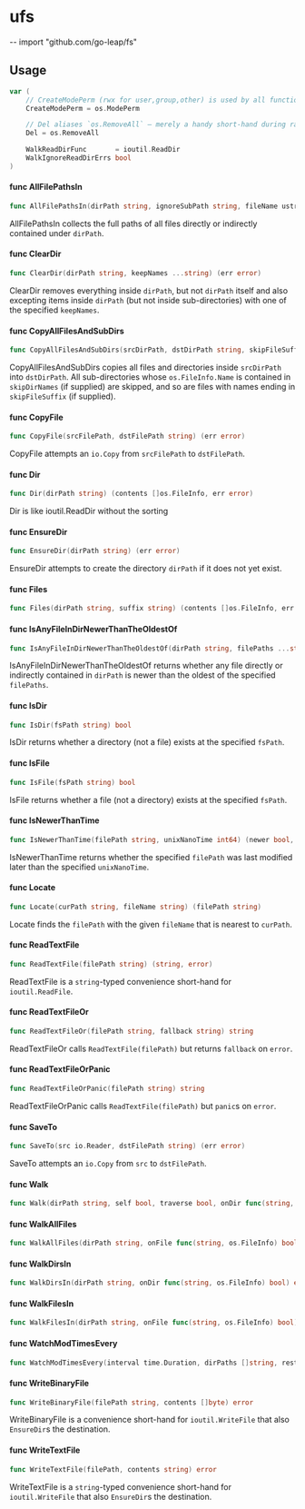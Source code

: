# ufs
--
    import "github.com/go-leap/fs"


## Usage

```go
var (
	// CreateModePerm (rwx for user,group,other) is used by all functions in this package that create file-system directories or files, namely: `EnsureDir`, `WriteBinaryFile`, `WriteTextFile`.
	CreateModePerm = os.ModePerm

	// Del aliases `os.RemoveAll` — merely a handy short-hand during rapid iteration in non-critical code-paths that already do import `ufs` to not have to repeatedly pull in and out the extra `os` import.
	Del = os.RemoveAll

	WalkReadDirFunc       = ioutil.ReadDir
	WalkIgnoreReadDirErrs bool
)
```

#### func  AllFilePathsIn

```go
func AllFilePathsIn(dirPath string, ignoreSubPath string, fileName ustr.Pat) (allFilePaths []string)
```
AllFilePathsIn collects the full paths of all files directly or indirectly
contained under `dirPath`.

#### func  ClearDir

```go
func ClearDir(dirPath string, keepNames ...string) (err error)
```
ClearDir removes everything inside `dirPath`, but not `dirPath` itself and also
excepting items inside `dirPath` (but not inside sub-directories) with one of
the specified `keepNames`.

#### func  CopyAllFilesAndSubDirs

```go
func CopyAllFilesAndSubDirs(srcDirPath, dstDirPath string, skipFileSuffix string, skipDirNames ...string) (err error)
```
CopyAllFilesAndSubDirs copies all files and directories inside `srcDirPath` into
`dstDirPath`. All sub-directories whose `os.FileInfo.Name` is contained in
`skipDirNames` (if supplied) are skipped, and so are files with names ending in
`skipFileSuffix` (if supplied).

#### func  CopyFile

```go
func CopyFile(srcFilePath, dstFilePath string) (err error)
```
CopyFile attempts an `io.Copy` from `srcFilePath` to `dstFilePath`.

#### func  Dir

```go
func Dir(dirPath string) (contents []os.FileInfo, err error)
```
Dir is like ioutil.ReadDir without the sorting

#### func  EnsureDir

```go
func EnsureDir(dirPath string) (err error)
```
EnsureDir attempts to create the directory `dirPath` if it does not yet exist.

#### func  Files

```go
func Files(dirPath string, suffix string) (contents []os.FileInfo, err error)
```

#### func  IsAnyFileInDirNewerThanTheOldestOf

```go
func IsAnyFileInDirNewerThanTheOldestOf(dirPath string, filePaths ...string) (isAnyNewer bool)
```
IsAnyFileInDirNewerThanTheOldestOf returns whether any file directly or
indirectly contained in `dirPath` is newer than the oldest of the specified
`filePaths`.

#### func  IsDir

```go
func IsDir(fsPath string) bool
```
IsDir returns whether a directory (not a file) exists at the specified `fsPath`.

#### func  IsFile

```go
func IsFile(fsPath string) bool
```
IsFile returns whether a file (not a directory) exists at the specified
`fsPath`.

#### func  IsNewerThanTime

```go
func IsNewerThanTime(filePath string, unixNanoTime int64) (newer bool, err error)
```
IsNewerThanTime returns whether the specified `filePath` was last modified later
than the specified `unixNanoTime`.

#### func  Locate

```go
func Locate(curPath string, fileName string) (filePath string)
```
Locate finds the `filePath` with the given `fileName` that is nearest to
`curPath`.

#### func  ReadTextFile

```go
func ReadTextFile(filePath string) (string, error)
```
ReadTextFile is a `string`-typed convenience short-hand for `ioutil.ReadFile`.

#### func  ReadTextFileOr

```go
func ReadTextFileOr(filePath string, fallback string) string
```
ReadTextFileOr calls `ReadTextFile(filePath)` but returns `fallback` on `error`.

#### func  ReadTextFileOrPanic

```go
func ReadTextFileOrPanic(filePath string) string
```
ReadTextFileOrPanic calls `ReadTextFile(filePath)` but `panic`s on `error`.

#### func  SaveTo

```go
func SaveTo(src io.Reader, dstFilePath string) (err error)
```
SaveTo attempts an `io.Copy` from `src` to `dstFilePath`.

#### func  Walk

```go
func Walk(dirPath string, self bool, traverse bool, onDir func(string, os.FileInfo) bool, onFile func(string, os.FileInfo) bool) (err error)
```

#### func  WalkAllFiles

```go
func WalkAllFiles(dirPath string, onFile func(string, os.FileInfo) bool) error
```

#### func  WalkDirsIn

```go
func WalkDirsIn(dirPath string, onDir func(string, os.FileInfo) bool) error
```

#### func  WalkFilesIn

```go
func WalkFilesIn(dirPath string, onFile func(string, os.FileInfo) bool) error
```

#### func  WatchModTimesEvery

```go
func WatchModTimesEvery(interval time.Duration, dirPaths []string, restrictFilesToSuffix string, onModTime func(map[string]os.FileInfo)) (stop func())
```

#### func  WriteBinaryFile

```go
func WriteBinaryFile(filePath string, contents []byte) error
```
WriteBinaryFile is a convenience short-hand for `ioutil.WriteFile` that also
`EnsureDir`s the destination.

#### func  WriteTextFile

```go
func WriteTextFile(filePath, contents string) error
```
WriteTextFile is a `string`-typed convenience short-hand for `ioutil.WriteFile`
that also `EnsureDir`s the destination.
